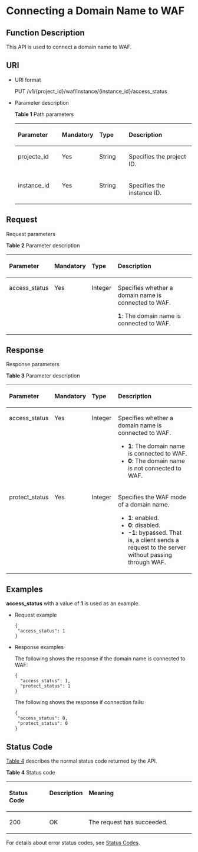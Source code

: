# Connecting a Domain Name to WAF<a name="EN-US_TOPIC_0193630656"></a>

## Function Description<a name="section61598046"></a>

This API is used to connect a domain name to WAF.

## URI<a name="section17511502"></a>

-   URI format

    PUT  /v1/\{project\_id\}/waf/instance/\{instance\_id\}/access\_status

-   Parameter description

    **Table  1**  Path parameters

    <a name="table61708842"></a>
    <table><thead align="left"><tr id="row52390583"><th class="cellrowborder" valign="top" width="25.507449255074494%" id="mcps1.2.5.1.1"><p id="p15778808"><a name="p15778808"></a><a name="p15778808"></a><strong id="b1217402317425"><a name="b1217402317425"></a><a name="b1217402317425"></a>Parameter</strong></p>
    </th>
    <th class="cellrowborder" valign="top" width="17.348265173482652%" id="mcps1.2.5.1.2"><p id="p3015103"><a name="p3015103"></a><a name="p3015103"></a><strong id="b1275217241423"><a name="b1275217241423"></a><a name="b1275217241423"></a>Mandatory</strong></p>
    </th>
    <th class="cellrowborder" valign="top" width="17.348265173482652%" id="mcps1.2.5.1.3"><p id="p42896753"><a name="p42896753"></a><a name="p42896753"></a><strong id="b6846173104219"><a name="b6846173104219"></a><a name="b6846173104219"></a>Type</strong></p>
    </th>
    <th class="cellrowborder" valign="top" width="39.796020397960206%" id="mcps1.2.5.1.4"><p id="p52084984"><a name="p52084984"></a><a name="p52084984"></a><strong id="b16721123210425"><a name="b16721123210425"></a><a name="b16721123210425"></a>Description</strong></p>
    </th>
    </tr>
    </thead>
    <tbody><tr id="row58134204"><td class="cellrowborder" valign="top" width="25.507449255074494%" headers="mcps1.2.5.1.1 "><p id="p11250084"><a name="p11250084"></a><a name="p11250084"></a>projecte_id</p>
    </td>
    <td class="cellrowborder" valign="top" width="17.348265173482652%" headers="mcps1.2.5.1.2 "><p id="p38841625"><a name="p38841625"></a><a name="p38841625"></a>Yes</p>
    </td>
    <td class="cellrowborder" valign="top" width="17.348265173482652%" headers="mcps1.2.5.1.3 "><p id="p59163906"><a name="p59163906"></a><a name="p59163906"></a>String</p>
    </td>
    <td class="cellrowborder" valign="top" width="39.796020397960206%" headers="mcps1.2.5.1.4 "><p id="p27547080"><a name="p27547080"></a><a name="p27547080"></a>Specifies the project ID.</p>
    </td>
    </tr>
    <tr id="row46597129"><td class="cellrowborder" valign="top" width="25.507449255074494%" headers="mcps1.2.5.1.1 "><p id="p16271076"><a name="p16271076"></a><a name="p16271076"></a>instance_id</p>
    </td>
    <td class="cellrowborder" valign="top" width="17.348265173482652%" headers="mcps1.2.5.1.2 "><p id="p42888784"><a name="p42888784"></a><a name="p42888784"></a>Yes</p>
    </td>
    <td class="cellrowborder" valign="top" width="17.348265173482652%" headers="mcps1.2.5.1.3 "><p id="p51439476"><a name="p51439476"></a><a name="p51439476"></a>String</p>
    </td>
    <td class="cellrowborder" valign="top" width="39.796020397960206%" headers="mcps1.2.5.1.4 "><p id="p5848057"><a name="p5848057"></a><a name="p5848057"></a>Specifies the instance ID.</p>
    </td>
    </tr>
    </tbody>
    </table>


## Request<a name="section23385790"></a>

Request parameters

**Table  2**  Parameter description

<a name="table49945669"></a>
<table><thead align="left"><tr id="row22862784"><th class="cellrowborder" valign="top" width="19.388061193880613%" id="mcps1.2.5.1.1"><p id="p39946191"><a name="p39946191"></a><a name="p39946191"></a><strong id="b12289154717429"><a name="b12289154717429"></a><a name="b12289154717429"></a>Parameter</strong></p>
</th>
<th class="cellrowborder" valign="top" width="14.288571142885711%" id="mcps1.2.5.1.2"><p id="p14416027"><a name="p14416027"></a><a name="p14416027"></a><strong id="b77018480428"><a name="b77018480428"></a><a name="b77018480428"></a>Mandatory</strong></p>
</th>
<th class="cellrowborder" valign="top" width="14.288571142885711%" id="mcps1.2.5.1.3"><p id="p26847499"><a name="p26847499"></a><a name="p26847499"></a><strong id="b3884910426"><a name="b3884910426"></a><a name="b3884910426"></a>Type</strong></p>
</th>
<th class="cellrowborder" valign="top" width="52.03479652034796%" id="mcps1.2.5.1.4"><p id="p27163783"><a name="p27163783"></a><a name="p27163783"></a><strong id="b285216493426"><a name="b285216493426"></a><a name="b285216493426"></a>Description</strong></p>
</th>
</tr>
</thead>
<tbody><tr id="row52782840"><td class="cellrowborder" valign="top" width="19.388061193880613%" headers="mcps1.2.5.1.1 "><p id="p47551686"><a name="p47551686"></a><a name="p47551686"></a>access_status</p>
</td>
<td class="cellrowborder" valign="top" width="14.288571142885711%" headers="mcps1.2.5.1.2 "><p id="p26481368"><a name="p26481368"></a><a name="p26481368"></a>Yes</p>
</td>
<td class="cellrowborder" valign="top" width="14.288571142885711%" headers="mcps1.2.5.1.3 "><p id="p64616087"><a name="p64616087"></a><a name="p64616087"></a>Integer</p>
</td>
<td class="cellrowborder" valign="top" width="52.03479652034796%" headers="mcps1.2.5.1.4 "><p id="p865434175514"><a name="p865434175514"></a><a name="p865434175514"></a>Specifies whether a domain name is connected to WAF.</p>
<p id="p18206134020151"><a name="p18206134020151"></a><a name="p18206134020151"></a><strong id="b11808213272"><a name="b11808213272"></a><a name="b11808213272"></a>1</strong>: The domain name is connected to WAF.</p>
</td>
</tr>
</tbody>
</table>

## Response<a name="section9145519"></a>

Response parameters

**Table  3**  Parameter description

<a name="table15683171611354"></a>
<table><thead align="left"><tr id="row1068411611352"><th class="cellrowborder" valign="top" width="19.44%" id="mcps1.2.5.1.1"><p id="p5684101653518"><a name="p5684101653518"></a><a name="p5684101653518"></a><strong id="b1221154202710"><a name="b1221154202710"></a><a name="b1221154202710"></a>Parameter</strong></p>
</th>
<th class="cellrowborder" valign="top" width="14.660000000000004%" id="mcps1.2.5.1.2"><p id="p156844167359"><a name="p156844167359"></a><a name="p156844167359"></a><strong id="b142253312"><a name="b142253312"></a><a name="b142253312"></a>Mandatory</strong></p>
</th>
<th class="cellrowborder" valign="top" width="14.350000000000001%" id="mcps1.2.5.1.3"><p id="p9684316123513"><a name="p9684316123513"></a><a name="p9684316123513"></a><strong id="b677203796"><a name="b677203796"></a><a name="b677203796"></a>Type</strong></p>
</th>
<th class="cellrowborder" valign="top" width="51.550000000000004%" id="mcps1.2.5.1.4"><p id="p8684116183517"><a name="p8684116183517"></a><a name="p8684116183517"></a><strong id="b804148098"><a name="b804148098"></a><a name="b804148098"></a>Description</strong></p>
</th>
</tr>
</thead>
<tbody><tr id="row1684101615357"><td class="cellrowborder" valign="top" width="19.44%" headers="mcps1.2.5.1.1 "><p id="p268417167352"><a name="p268417167352"></a><a name="p268417167352"></a>access_status</p>
</td>
<td class="cellrowborder" valign="top" width="14.660000000000004%" headers="mcps1.2.5.1.2 "><p id="p146841416193519"><a name="p146841416193519"></a><a name="p146841416193519"></a>Yes</p>
</td>
<td class="cellrowborder" valign="top" width="14.350000000000001%" headers="mcps1.2.5.1.3 "><p id="p116842016173519"><a name="p116842016173519"></a><a name="p116842016173519"></a>Integer</p>
</td>
<td class="cellrowborder" valign="top" width="51.550000000000004%" headers="mcps1.2.5.1.4 "><p id="p012517913529"><a name="p012517913529"></a><a name="p012517913529"></a>Specifies whether a domain name is connected to WAF.</p>
<a name="ul1712616919526"></a><a name="ul1712616919526"></a><ul id="ul1712616919526"><li><strong id="b48391127181116"><a name="b48391127181116"></a><a name="b48391127181116"></a>1</strong>: The domain name is connected to WAF.</li><li><strong id="b96294872718"><a name="b96294872718"></a><a name="b96294872718"></a>0</strong>: The domain name is not connected to WAF.</li></ul>
</td>
</tr>
<tr id="row668461614351"><td class="cellrowborder" valign="top" width="19.44%" headers="mcps1.2.5.1.1 "><p id="p3684171616351"><a name="p3684171616351"></a><a name="p3684171616351"></a>protect_status</p>
</td>
<td class="cellrowborder" valign="top" width="14.660000000000004%" headers="mcps1.2.5.1.2 "><p id="p17684016113517"><a name="p17684016113517"></a><a name="p17684016113517"></a>Yes</p>
</td>
<td class="cellrowborder" valign="top" width="14.350000000000001%" headers="mcps1.2.5.1.3 "><p id="p6684316103513"><a name="p6684316103513"></a><a name="p6684316103513"></a>Integer</p>
</td>
<td class="cellrowborder" valign="top" width="51.550000000000004%" headers="mcps1.2.5.1.4 "><p id="p158432573520"><a name="p158432573520"></a><a name="p158432573520"></a>Specifies the WAF mode of a domain name.</p>
<a name="ul484375711526"></a><a name="ul484375711526"></a><ul id="ul484375711526"><li><strong id="b1477211479513"><a name="b1477211479513"></a><a name="b1477211479513"></a>1</strong>: enabled.</li><li><strong id="b3129155116209"><a name="b3129155116209"></a><a name="b3129155116209"></a>0</strong>: disabled.</li><li><strong id="b1868532511120"><a name="b1868532511120"></a><a name="b1868532511120"></a>-1</strong>: bypassed. That is, a client sends a request to the server without passing through WAF.</li></ul>
</td>
</tr>
</tbody>
</table>

## Examples<a name="section3802184912372"></a>

**access\_status**  with a value of  **1**  is used as an example.

-   Request example

    ```
    {
     "access_status": 1
    }
    ```


-   Response examples

    The following shows the response if the domain name is connected to WAF:

    ```
    {
      "access_status": 1,
      "protect_status": 1
    }
    ```

    The following shows the response if connection fails:

    ```
    {
     "access_status": 0,
     "protect_status": 0
    }
    ```


## Status Code<a name="section15200810"></a>

[Table 4](#en-us_topic_0193631139_t82c3440f3efb42a38b9d4dc4011a33d0)  describes the normal status code returned by the API.

**Table  4**  Status code

<a name="en-us_topic_0193631139_t82c3440f3efb42a38b9d4dc4011a33d0"></a>
<table><thead align="left"><tr id="en-us_topic_0193631139_r3d6e2f205c444705bdbb9daaac74e575"><th class="cellrowborder" valign="top" width="22%" id="mcps1.2.4.1.1"><p id="en-us_topic_0193631139_af3c4073076f24eca88d94e3fa1effdc6"><a name="en-us_topic_0193631139_af3c4073076f24eca88d94e3fa1effdc6"></a><a name="en-us_topic_0193631139_af3c4073076f24eca88d94e3fa1effdc6"></a>Status Code</p>
</th>
<th class="cellrowborder" valign="top" width="19.41%" id="mcps1.2.4.1.2"><p id="en-us_topic_0193631139_en-us_topic_0144911667_p4531342288"><a name="en-us_topic_0193631139_en-us_topic_0144911667_p4531342288"></a><a name="en-us_topic_0193631139_en-us_topic_0144911667_p4531342288"></a>Description</p>
</th>
<th class="cellrowborder" valign="top" width="58.589999999999996%" id="mcps1.2.4.1.3"><p id="en-us_topic_0193631139_ada185614bba24140995b8123b3e9faa8"><a name="en-us_topic_0193631139_ada185614bba24140995b8123b3e9faa8"></a><a name="en-us_topic_0193631139_ada185614bba24140995b8123b3e9faa8"></a>Meaning</p>
</th>
</tr>
</thead>
<tbody><tr id="en-us_topic_0193631139_rc7b2adc390904a1ba79e303017797786"><td class="cellrowborder" valign="top" width="22%" headers="mcps1.2.4.1.1 "><p id="en-us_topic_0193631139_a93f3895d44bb4226934cc626ac50e37b"><a name="en-us_topic_0193631139_a93f3895d44bb4226934cc626ac50e37b"></a><a name="en-us_topic_0193631139_a93f3895d44bb4226934cc626ac50e37b"></a>200</p>
</td>
<td class="cellrowborder" valign="top" width="19.41%" headers="mcps1.2.4.1.2 "><p id="en-us_topic_0193631139_en-us_topic_0144911667_p7538425819"><a name="en-us_topic_0193631139_en-us_topic_0144911667_p7538425819"></a><a name="en-us_topic_0193631139_en-us_topic_0144911667_p7538425819"></a>OK</p>
</td>
<td class="cellrowborder" valign="top" width="58.589999999999996%" headers="mcps1.2.4.1.3 "><p id="en-us_topic_0193631139_en-us_topic_0144911667_p369874114414"><a name="en-us_topic_0193631139_en-us_topic_0144911667_p369874114414"></a><a name="en-us_topic_0193631139_en-us_topic_0144911667_p369874114414"></a>The request has succeeded.</p>
</td>
</tr>
</tbody>
</table>

For details about error status codes, see  [Status Codes](status-codes.md).

